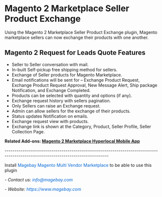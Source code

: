 <h1>Magento 2 Marketplace Seller Product Exchange</h1>

<p>Using the Magento 2 Marketplace Seller Product Exchange plugin, Magento marketplace sellers can now exchange their products with one another.</p>

<h2>Magento 2 Request for Leads Quote Features</h2>

<ul>
	<li>Seller to Seller conversation with mail.</li>
	<li>In-built Self-pickup free shipping method for sellers.</li>
	<li>Exchange of Seller products for Magento Marketplace.</li>
	<li>Email notifications will be sent for &ndash; Exchange Product Request, Exchange Product Request Approval, New Message Alert, Ship package Notification, and Exchange Completed.</li>
	<li>Products can be selected with quantity and options (if any).</li>
	<li>Exchange request history with sellers pagination.</li>
	<li>Only Sellers can raise an Exchange request.</li>
	<li>Admin can allow sellers for the exchange of their products.</li>
	<li>Status updates Notification on emails.</li>
	<li>Exchange request view with products.</li>
	<li>Exchange link is shown at the Category, Product, Seller Profile, Seller Collection Page.</li>
</ul>

<p><strong>Related Add-ons:&nbsp;<a href="https://github.com/magebaycom/magento2-marketplace-hyperlocal-mobile-app/">Magento 2 Marketplace Hyperlocal Mobile App</a></strong></p>

<p>-----------------------------------------------------------------------------------------------------------------------------------</p>

<p>Install&nbsp;<a href="https://www.magebay.com/magento-multi-vendor-marketplace-extension" style="box-sizing: border-box; background-color: transparent; color: rgb(3, 102, 214); text-decoration-line: none;">Magebay Magento Multi Vendor Marketplace</a>&nbsp;to be able to use this plugin</p>

<p><em>- Contact&nbsp;us:&nbsp;<a href="mailto:info@magebay.com" style="box-sizing: border-box; background-color: transparent; color: rgb(3, 102, 214); text-decoration-line: none;">info@magebay.com</a></em></p>

<p><em>- Website:&nbsp;<a href="https://www.magebay.com/" style="box-sizing: border-box; background-color: transparent; color: rgb(3, 102, 214); text-decoration-line: none;">https://www.magebay.com</a></em></p>
